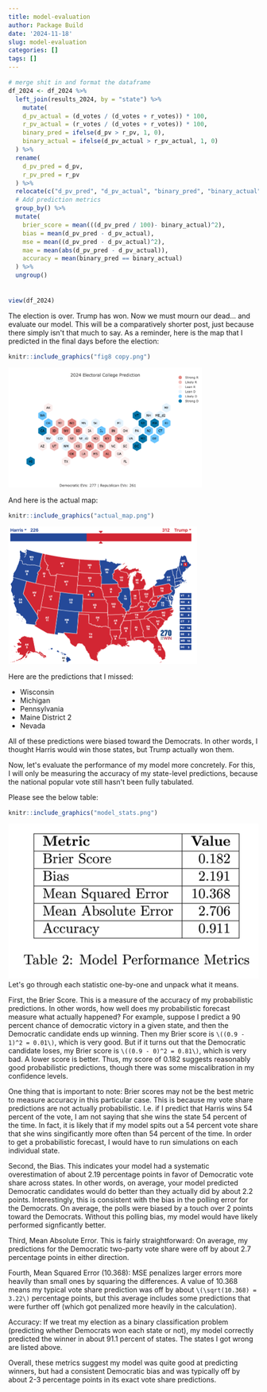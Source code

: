 ```yaml
---
title: model-evaluation
author: Package Build
date: '2024-11-18'
slug: model-evaluation
categories: []
tags: []
---
```





``` r
# merge shit in and format the dataframe
df_2024 <- df_2024 %>% 
  left_join(results_2024, by = "state") %>% 
    mutate(
    d_pv_actual = (d_votes / (d_votes + r_votes)) * 100,
    r_pv_actual = (r_votes / (d_votes + r_votes)) * 100,
    binary_pred = ifelse(d_pv > r_pv, 1, 0),
    binary_actual = ifelse(d_pv_actual > r_pv_actual, 1, 0)
  ) %>% 
  rename(
    d_pv_pred = d_pv,
    r_pv_pred = r_pv
  ) %>% 
  relocate(c("d_pv_pred", "d_pv_actual", "binary_pred", "binary_actual"), .after = "electors") %>% 
  # Add prediction metrics
  group_by() %>%  
  mutate(
    brier_score = mean(((d_pv_pred / 100)- binary_actual)^2),
    bias = mean(d_pv_pred - d_pv_actual),
    mse = mean((d_pv_pred - d_pv_actual)^2),
    mae = mean(abs(d_pv_pred - d_pv_actual)),
    accuracy = mean(binary_pred == binary_actual)
  ) %>%
  ungroup()


view(df_2024)
```

The election is over. Trump has won. Now we must mourn our dead... and evaluate our model. This will be a comparatively shorter post, just because there simply isn't that much to say. As a reminder, here is the map that I predicted in the final days before the election:


``` r
knitr::include_graphics("fig8 copy.png")
```

<img src="fig8 copy.png" width="390" />


And here is the actual map:


``` r
knitr::include_graphics("actual_map.png")
```

<img src="actual_map.png" width="380" />

Here are the predictions that I missed:
- Wisconsin
- Michigan
- Pennsylvania
- Maine District 2
- Nevada

All of these predictions were biased toward the Democrats. In other words, I thought Harris would win those states, but Trump actually won them.

Now, let's evaluate the performance of my model more concretely. For this, I will only be measuring the accuracy of my state-level predictions, because the national popular vote still hasn't been fully tabulated.

Please see the below table:

``` r
knitr::include_graphics("model_stats.png")
```

<img src="model_stats.png" width="776" />
Let's go through each statistic one-by-one and unpack what it means.

First, the Brier Score. This is a measure of the accuracy of my probabilistic predictions. In other words, how well does my probabilistic forecast measure what actually happened? For example, suppose I predict a 90 percent chance of democratic victory in a given state, and then the Democratic candidate ends up winning. Then my Brier score is `\((0.9 - 1)^2 = 0.01\)`, which is very good. But if it turns out that the Democratic candidate loses, my Brier score is `\((0.9 - 0)^2 = 0.81\)`, which is very bad. A lower score is better. Thus, my score of 0.182 suggests reasonably good probabilistic predictions, though there was some miscalibration in my confidence levels.

One thing that is important to note: Brier scores may not be the best metric to measure accuracy in this particular case. This is because my vote share predictions are not actually probabilistic. I.e. if I predict that Harris wins 54 percent of the vote, I am not saying that she wins the state 54 percent of the time. In fact, it is likely that if my model spits out a 54 percent vote share that she wins singificantly more often than 54 percent of the time. In order to get a probabilistic forecast, I would have to run simulations on each individual state.

Second, the Bias. This indicates your model had a systematic overestimation of about 2.19 percentage points in favor of Democratic vote share across states. In other words, on average, your model predicted Democratic candidates would do better than they actually did by about 2.2 points. Interestingly, this is consistent with the bias in the polling error for the Democrats. On average, the polls were biased by a touch over 2 points toward the Democrats. Without this polling bias, my model would have likely performed signficantly better.

Third, Mean Absolute Error. This is fairly straightforward: On average, my predictions for the Democratic two-party vote share were off by about 2.7 percentage points in either direction.

Fourth, Mean Squared Error (10.368): MSE penalizes larger errors more heavily than small ones by squaring the differences. A value of 10.368 means my typical vote share prediction was off by about `\(\sqrt(10.368) = 3.22\)`  percentage points, but this average includes some predictions that were further off (which got penalized more heavily in the calculation).

Accuracy: If we treat my election as a binary classification problem (predicting whether Democrats won each state or not), my model correctly predicted the winner in about 91.1 percent of states. The states I got wrong are listed above. 

Overall, these metrics suggest my model was quite good at predicting winners, but had a consistent Democratic bias and was typically off by about 2-3 percentage points in its exact vote share predictions.

